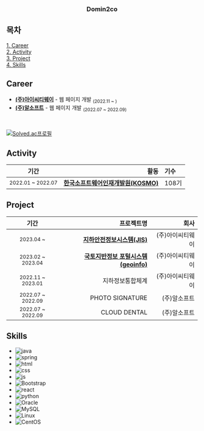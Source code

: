 <div align="center">
  
   ### Domin2co

</div>

## 목차

[1. Career](#Career) <br>
[2. Activity](#Activity) <br>
[3. Project](#Project)<br>
[4. Skills](#Skills)<br>

## Career
<div markdown="1">

- **[(주)아이씨티웨이](http://www.ictway.co.kr/)** - 웹 페이지 개발 <sub>(2022.11 ~ )</sub>
- **[(주)알소프트](http://www.rsoft.kr/new/)** - 웹 페이지 개발 <sub>(2022.07 ~ 2022.09)</sub>
<br>

[![Solved.ac프로필](http://mazassumnida.wtf/api/v2/generate_badge?boj=ikhyeons)](https://solved.ac/ikhyeons)

</div>

## Activity
<div markdown="2">
  
|기간|활동|기수|
|:-:|-:|:-|
|<sub>2022.01 ~ 2022.07</sub>| **[한국소프트웨어인재개발원(KOSMO)](https://www.ikosmo.co.kr/main)** | 108기

</div>

## Project
<div markdown="3">
  
|기간|프로젝트명|회사|
|:-:|-:|-:|
|<sub>2023.04 ~ <sub>| **[지하안전정보시스템(JIS)](https://www.jis.go.kr)** | (주)아이씨티웨이
|<sub>2023.02 ~ 2023.04<sub>| **[국토지반정보 포털시스템(geoinfo)](https://www.geoinfo.or.kr/)** | (주)아이씨티웨이
|<sub>2022.11 ~ 2023.01<sub>| 지하정보통합체계 | (주)아이씨티웨이
|<sub>2022.07 ~ 2022.09<sub>| PHOTO SIGNATURE | (주)알소프트
|<sub>2022.07 ~ 2022.09<sub>| CLOUD DENTAL | (주)알소프트

</div>

## Skills
<div markdown="4">
  
- ![java](https://img.shields.io/badge/Java-ED8B00?style=for-the-badge&logo=openjdk&logoColor=white) <br>
- ![spring](https://img.shields.io/badge/Spring-6DB33F?style=for-the-badge&logo=spring&logoColor=white) <br>
- ![html](https://img.shields.io/badge/HTML5-E34F26?style=for-the-badge&logo=html5&logoColor=white) <br>
- ![css](https://img.shields.io/badge/CSS-239120?&style=for-the-badge&logo=css3&logoColor=white) <br>
- ![js](https://img.shields.io/badge/JavaScript-F7DF1E?style=for-the-badge&logo=JavaScript&logoColor=white) <br>
- ![Bootstrap](https://img.shields.io/badge/Bootstrap-563D7C?style=for-the-badge&logo=bootstrap&logoColor=white) <br>
- ![react](https://img.shields.io/badge/React-20232A?style=for-the-badge&logo=react&logoColor=61DAFB) <br> 
- ![python](https://img.shields.io/badge/Python-14354C?style=for-the-badge&logo=python&logoColor=white) <br>
- ![Oracle](https://img.shields.io/badge/Oracle-F80000?style=for-the-badge&logo=oracle&logoColor=black)
- ![MySQL](https://img.shields.io/badge/mysql-%2300f.svg?style=for-the-badge&logo=mysql&logoColor=white) <br>
- ![Linux](https://img.shields.io/badge/Linux-FCC624?style=for-the-badge&logo=linux&logoColor=black) <br>
- ![CentOS](https://img.shields.io/badge/Cent%20OS-262577?style=for-the-badge&logo=CentOS&logoColor=white) <br>

</div>
